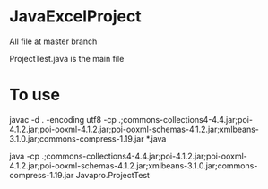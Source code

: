 # JavaExcelProject
All file at master branch

ProjectTest.java is the main file
# To use
javac -d . -encoding utf8 -cp .;commons-collections4-4.4.jar;poi-4.1.2.jar;poi-ooxml-4.1.2.jar;poi-ooxml-schemas-4.1.2.jar;xmlbeans-3.1.0.jar;commons-compress-1.19.jar *.java

java -cp .;commons-collections4-4.4.jar;poi-4.1.2.jar;poi-ooxml-4.1.2.jar;poi-ooxml-schemas-4.1.2.jar;xmlbeans-3.1.0.jar;commons-compress-1.19.jar Javapro.ProjectTest

